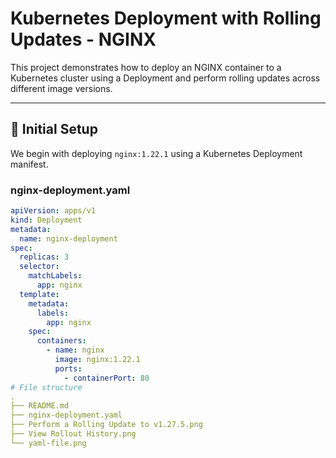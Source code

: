 # Kubernetes Deployment with Rolling Updates - NGINX

This project demonstrates how to deploy an NGINX container to a Kubernetes cluster using a Deployment and perform rolling updates across different image versions.

---

## 🧱 Initial Setup

We begin with deploying `nginx:1.22.1` using a Kubernetes Deployment manifest.

### nginx-deployment.yaml

```yaml
apiVersion: apps/v1
kind: Deployment
metadata:
  name: nginx-deployment
spec:
  replicas: 3
  selector:
    matchLabels:
      app: nginx
  template:
    metadata:
      labels:
        app: nginx
    spec:
      containers:
        - name: nginx
          image: nginx:1.22.1
          ports:
            - containerPort: 80
# File structure
.
├── README.md
├── nginx-deployment.yaml
├── Perform a Rolling Update to v1.27.5.png
├── View Rollout History.png
└── yaml-file.png
